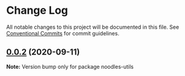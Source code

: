# Change Log

All notable changes to this project will be documented in this file.
See [Conventional Commits](https://conventionalcommits.org) for commit guidelines.

## [0.0.2](https://github.com/geallenboy/noodles/compare/noodles-utils@0.0.4...noodles-utils@0.0.2) (2020-09-11)

**Note:** Version bump only for package noodles-utils
